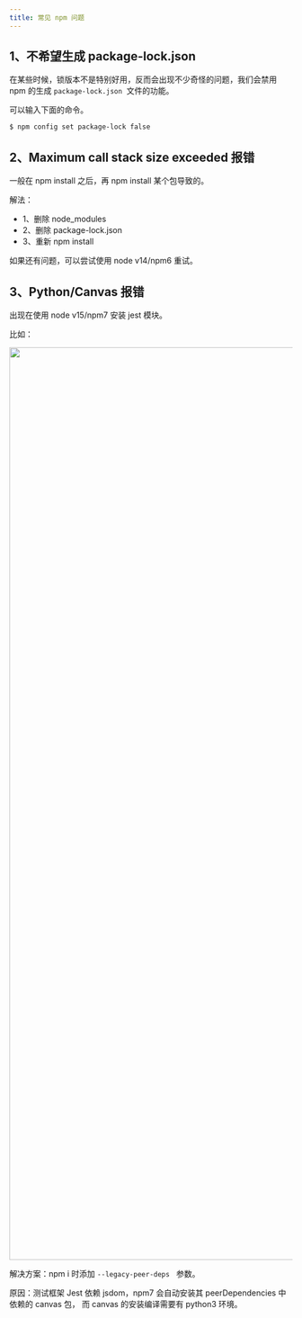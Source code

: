 ```yaml
---
title: 常见 npm 问题
---
```


## 1、不希望生成 package-lock.json

在某些时候，锁版本不是特别好用，反而会出现不少奇怪的问题，我们会禁用 npm 的生成 `package-lock.json`  文件的功能。

可以输入下面的命令。

```bash
$ npm config set package-lock false
```

## 2、Maximum call stack size exceeded 报错

一般在 npm install 之后，再 npm install 某个包导致的。


解法：


- 1、删除 node_modules
- 2、删除 package-lock.json
- 3、重新 npm install



如果还有问题，可以尝试使用 node v14/npm6 重试。


## 3、Python/Canvas 报错

出现在使用 node v15/npm7 安装 jest 模块。

比如：

<img src="https://cdn.nlark.com/yuque/0/2021/png/501408/1621492368192-54f40921-a605-4f4d-bf7b-4e6465e86ae5.png#clientId=u4111fa3b-b948-4&from=paste&height=295&id=u1299a886&margin=%5Bobject%20Object%5D&name=image.png&originHeight=295&originWidth=1623&originalType=binary&size=43816&status=done&style=none&taskId=udf1343b1-25dc-4d94-a976-1c182b76e3f&width=1623" width="1623" />

解决方案：npm i 时添加 `--legacy-peer-deps`   参数。


原因：测试框架 Jest 依赖 jsdom，npm7 会自动安装其 peerDependencies 中依赖的 canvas 包， 而 canvas 的安装编译需要有 python3 环境。
